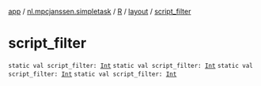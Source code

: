 [app](../../../index.md) / [nl.mpcjanssen.simpletask](../../index.md) / [R](../index.md) / [layout](index.md) / [script_filter](.)

# script_filter

`static val script_filter: `[`Int`](https://kotlinlang.org/api/latest/jvm/stdlib/kotlin/-int/index.html)
`static val script_filter: `[`Int`](https://kotlinlang.org/api/latest/jvm/stdlib/kotlin/-int/index.html)
`static val script_filter: `[`Int`](https://kotlinlang.org/api/latest/jvm/stdlib/kotlin/-int/index.html)
`static val script_filter: `[`Int`](https://kotlinlang.org/api/latest/jvm/stdlib/kotlin/-int/index.html)